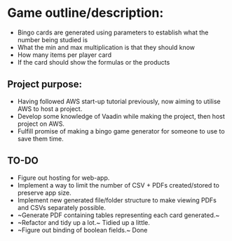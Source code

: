 # Game outline/description:
- Bingo cards are generated using parameters to establish what the number being studied is
- What the min and max multiplication is that they should know 
- How many items per player card
- If the card should show the formulas or the products

## Project purpose:
- Having followed AWS start-up tutorial previously, now aiming to utilise AWS to host a project.
- Develop some knowledge of Vaadin while making the project, then host project on AWS.
- Fulfill promise of making a bingo game generator for someone to use to save them time.

## TO-DO
- Figure out hosting for web-app.
- Implement a way to limit the number of CSV + PDFs created/stored to preserve app size.
- Implement new generated file/folder structure to make viewing PDFs and CSVs separately possible. 
- ~Generate PDF containing tables representing each card generated.~
- ~Refactor and tidy up a lot.~ Tidied up a little.
- ~Figure out binding of boolean fields.~ Done
